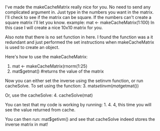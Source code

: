 I've made the makeCacheMatrix really nice for you.
No need to send any complicated argument in.  Just 
type in the numbers you want in the matrix.
I'll check to see if the matrix can be square.
If the numbers can't create a square matrix I'll
let you know.
example:  mat <- makeCacheMatrix(1:100)
In this case I will create a nice 10x10 matrix for you.

Also note that there is no set function in here.  I found the function
was a it redundant and just performed the set instructions
when makeCacheMatrix is used to create an object.

Here's how to use the makeCacheMatrix:

1. mat <- makeCacheMatrix(rnorm(1:25)
2. mat$getmat()        #returns the value of the matrix

Now you can either set the inverse using the setinvm function, or run cacheSolve.  To set
using the function:
3. mat$setinvm(mat$getmat())

Or, use the cacheSolve:
4. cacheSolve(mat)

You can test that my code is working by running:
1.
4.
4, this time you will see the value returned from cache.

You can then run:
mat$getivm() and see that cacheSolve indeed stores the inverse matrix in mat!
